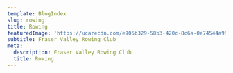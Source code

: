 ```yaml
---
template: BlogIndex
slug: rowing
title: Rowing
featuredImage: 'https://ucarecdn.com/e905b329-58b3-420c-8c6a-0e74544a9564/'
subtitle: Fraser Valley Rowing Club
meta:
  description: Fraser Valley Rowing Club
  title: Rowing
---
```

